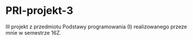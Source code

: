 # PRI-projekt-3
III projekt z przedmiotu Podstawy programowania (I) realizowanego przeze mnie w semestrze 16Z.
